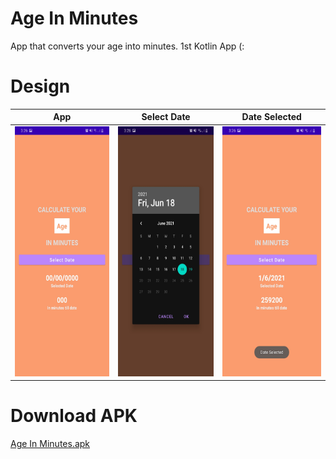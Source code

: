 # Age In Minutes
App that converts your age into minutes.
1st Kotlin App (:

# Design

|  App  |       Select Date     |  Date Selected  |
|:----------:|:-------------:|:------:|
| <img src="/design/app.jpeg" alt="drawing" height="400"/>|  <img src="/design/Select_Date.jpeg" alt="drawing" height="400"/> |   <img src="/design/Date_Selected.jpeg" alt="drawing" height="400"/>|

# Download APK
<a href="https://github.com/Zaratee/AgeInMinutes/blob/master/apk/Age%20in%20minutes.apk"> Age In Minutes.apk</a>


